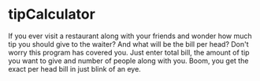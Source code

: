 # tipCalculator
If you ever visit a restaurant along with your friends and wonder how much tip you should give to the waiter? And what will be the bill per head? Don't worry this program has covered you. Just enter total bill, the amount of tip you want to give and number of people along with you. Boom, you get the exact per head bill in just blink of an eye.
